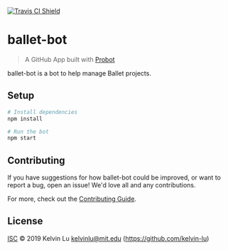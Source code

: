 [![Travis CI Shield](https://travis-ci.org/HDI-Project/ballet-bot.svg?branch=master)](https://travis-ci.org/HDI-Project/ballet-bot)

# ballet-bot

> A GitHub App built with [Probot](https://github.com/probot/probot)

ballet-bot is a bot to help manage Ballet projects.

## Setup

```sh
# Install dependencies
npm install

# Run the bot
npm start
```

## Contributing

If you have suggestions for how ballet-bot could be improved, or want to report a bug, open an issue! We'd love all and any contributions.

For more, check out the [Contributing Guide](CONTRIBUTING.md).

## License

[ISC](LICENSE) © 2019 Kelvin Lu <kelvinlu@mit.edu> (https://github.com/kelvin-lu)
